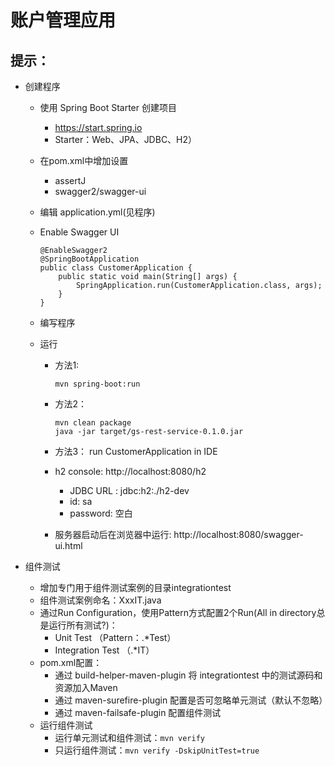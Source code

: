 # 账户管理应用

## 提示：
* 创建程序
	* 使用 Spring Boot Starter 创建项目
		* https://start.spring.io 
		* Starter：Web、JPA、JDBC、H2）
	* 在pom.xml中增加设置
		* assertJ
		* swagger2/swagger-ui
	* 编辑 application.yml(见程序)
	* Enable Swagger UI
	     
		```
		@EnableSwagger2
		@SpringBootApplication
		public class CustomerApplication {
			public static void main(String[] args) {
				SpringApplication.run(CustomerApplication.class, args);
			}	
		}
		```
	* 编写程序
	* 运行
		* 方法1:
		
			```
			mvn spring-boot:run
			```
			
		* 方法2：
		
			```
			mvn clean package
			java -jar target/gs-rest-service-0.1.0.jar
			```
		* 方法3： run CustomerApplication in IDE

		* h2 console: http://localhost:8080/h2 
			* JDBC URL : jdbc:h2:./h2-dev
			* id: sa
			* password: 空白
			
		* 服务器启动后在浏览器中运行: http://localhost:8080/swagger-ui.html

* 组件测试
	* 增加专门用于组件测试案例的目录integrationtest
	* 组件测试案例命名：XxxIT.java
	* 通过Run Configuration，使用Pattern方式配置2个Run(All in directory总是运行所有测试?)：
		* Unit Test （Pattern：.*Test）
		* Integration Test （.*IT）
	* pom.xml配置：
		* 通过 build-helper-maven-plugin 将 integrationtest 中的测试源码和资源加入Maven
		* 通过 maven-surefire-plugin 配置是否可忽略单元测试（默认不忽略）
		* 通过 maven-failsafe-plugin 配置组件测试
	* 运行组件测试
		* 运行单元测试和组件测试：``` mvn verify ```
		* 只运行组件测试：```mvn verify -DskipUnitTest=true ```
		
